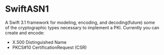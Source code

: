 # SwiftASN1

A Swift 3.1 framework for modeling, encoding, and decoding(future) some of the cryptographic types necessary to implement a PKI.
Currently you can create and encode:
  - X.500 Distinguished Name
  - PKCS#10 CertificationRequest (CSR)
